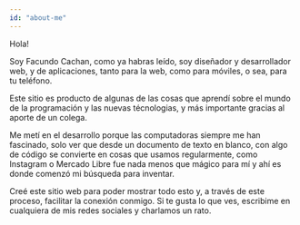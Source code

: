 ```yaml
---
id: "about-me"
---
```


Hola!

Soy Facundo Cachan, como ya habras le&iacute;do, soy dise&ntilde;ador y desarrollador web, y de aplicaciones, tanto para la web, como para m&oacute;viles, o sea, para tu tel&eacute;fono.

Este sitio es producto de algunas de las cosas que aprend&iacute; sobre el mundo de la programaci&oacute;n y las nuevas t&eacute;cnologias, y m&aacute;s importante gracias al aporte de un colega.

Me met&iacute; en el desarrollo porque las computadoras siempre me han fascinado, solo ver que desde un documento de texto en blanco, con algo de c&oacute;digo se convierte en cosas que usamos regularmente, como Instagram o Mercado Libre fue nada menos que m&aacute;gico para m&iacute; y ah&iacute; es donde comenz&oacute; mi b&uacute;squeda para inventar.

Cre&eacute; este sitio web para poder mostrar todo esto y, a trav&eacute;s de este proceso, facilitar la conexi&oacute;n conmigo. Si te gusta lo que ves, escribime en cualquiera de mis redes sociales y charlamos un rato.
